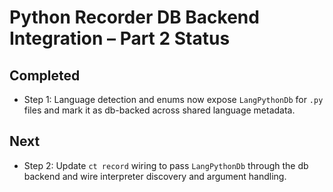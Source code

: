 # Python Recorder DB Backend Integration – Part 2 Status

## Completed
- Step 1: Language detection and enums now expose `LangPythonDb` for `.py` files and mark it as db-backed across shared language metadata.

## Next
- Step 2: Update `ct record` wiring to pass `LangPythonDb` through the db backend and wire interpreter discovery and argument handling.
